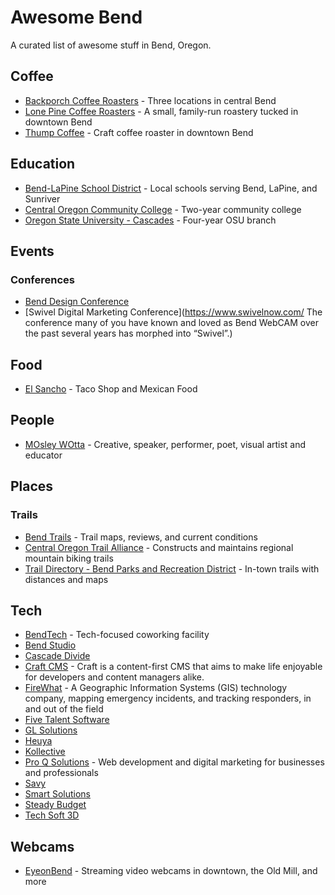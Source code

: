 # Awesome Bend

A curated list of awesome stuff in Bend, Oregon.

## Coffee

- [Backporch Coffee Roasters](http://www.backporchcoffeeroasters.com) - Three locations in central Bend
- [Lone Pine Coffee Roasters](http://www.lonepinecoffeeroasters.com) - A small, family-run roastery tucked in downtown Bend
- [Thump Coffee](https://thumpcoffee.com/) - Craft coffee roaster in downtown Bend

## Education

- [Bend-LaPine School District](https://www.bend.k12.or.us/) - Local schools serving Bend, LaPine, and Sunriver
- [Central Oregon Community College](https://www.cocc.edu) - Two-year community college
- [Oregon State University - Cascades](http://osucascades.edu) - Four-year OSU branch

## Events

### Conferences

- [Bend Design Conference](http://benddesign.org/)
- [Swivel Digital Marketing Conference](https://www.swivelnow.com/ The conference many of you have known and loved as Bend WebCAM over the past several years has morphed into “Swivel”.)

## Food

- [El Sancho](http://www.elsanchobend.com/) - Taco Shop and Mexican Food

## People

- [MOsley WOtta](http://www.iammowo.com/) - Creative, speaker, performer, poet, visual artist and educator

## Places

### Trails

- [Bend Trails](https://bendtrails.org) - Trail maps, reviews, and current conditions
- [Central Oregon Trail Alliance](http://cotamtb.com) - Constructs and maintains regional mountain biking trails
- [Trail Directory - Bend Parks and Recreation District](http://www.bendparksandrec.org/parks__trails/trail_list/) - In-town trails with distances and maps

## Tech

- [BendTech](http://bendtech.com/) - Tech-focused coworking facility
- [Bend Studio](http://bendstudio.com/)
- [Cascade Divide](http://www.cascadedivide.com/)
- [Craft CMS](https://craftcms.com/) - Craft is a content-first CMS that aims to make life enjoyable for developers and content managers alike.
- [FireWhat](http://www.firewhat.com/) - A Geographic Information Systems (GIS) technology company, mapping emergency incidents, and tracking responders, in and out of the field
- [Five Talent Software](http://www.fivetalent.com/)
- [GL Solutions](http://www.glsolutions.com/)
- [Heuya](http://www.hueya.io/)
- [Kollective](http://kollective.com/)
- [Pro Q Solutions](http://proqsolutions.com/) - Web development and digital marketing for businesses and professionals
- [Savy](https://savyagency.com/)
- [Smart Solutions](http://smartz.com/)
- [Steady Budget](https://steadybudget.com/)
- [Tech Soft 3D](http://www.techsoft3d.com/)

## Webcams

- [EyeonBend](http://eyeonbend.com/) - Streaming video webcams in downtown, the Old Mill, and more
